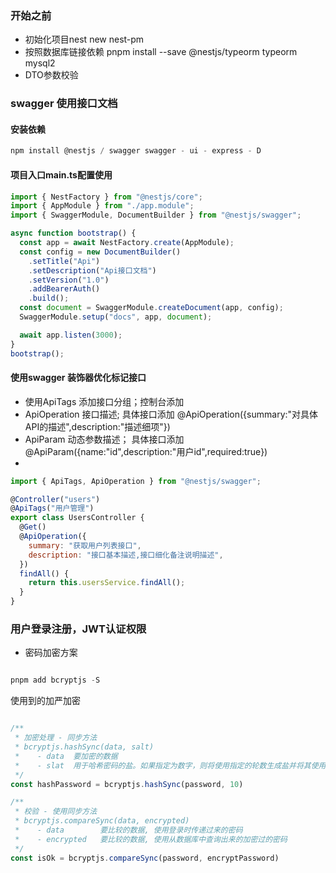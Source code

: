 ### 开始之前

- 初始化项目nest new nest-pm
- 按照数据库链接依赖 pnpm install --save @nestjs/typeorm typeorm mysql2
- DTO参数校验

### swagger 使用接口文档

#### 安装依赖

```js
npm install @nestjs / swagger swagger - ui - express - D
```

#### 项目入口main.ts配置使用

```js
import { NestFactory } from "@nestjs/core";
import { AppModule } from "./app.module";
import { SwaggerModule, DocumentBuilder } from "@nestjs/swagger";

async function bootstrap() {
  const app = await NestFactory.create(AppModule);
  const config = new DocumentBuilder()
    .setTitle("Api")
    .setDescription("Api接口文档")
    .setVersion("1.0")
    .addBearerAuth()
    .build();
  const document = SwaggerModule.createDocument(app, config);
  SwaggerModule.setup("docs", app, document);

  await app.listen(3000);
}
bootstrap();
```

#### 使用swagger 装饰器优化标记接口

- 使用ApiTags 添加接口分组；控制台添加
- ApiOperation 接口描述; 具体接口添加 @ApiOperation({summary:"对具体API的描述",description:"描述细项"})
- ApiParam 动态参数描述； 具体接口添加 @ApiParam({name:"id",description:"用户id",required:true})
-

```js
import { ApiTags, ApiOperation } from "@nestjs/swagger";

@Controller("users")
@ApiTags("用户管理")
export class UsersController {
  @Get()
  @ApiOperation({
    summary: "获取用户列表接口",
    description: "接口基本描述,接口细化备注说明描述",
  })
  findAll() {
    return this.usersService.findAll();
  }
}
```

### 用户登录注册，JWT认证权限

- 密码加密方案

```Typescript

pnpm add bcryptjs -S

```

使用到的加严加密

```Typescript

/**
 * 加密处理 - 同步方法
 * bcryptjs.hashSync(data, salt)
 *    - data  要加密的数据
 *    - slat  用于哈希密码的盐。如果指定为数字，则将使用指定的轮数生成盐并将其使用。推荐 10
 */
const hashPassword = bcryptjs.hashSync(password, 10)

/**
 * 校验 - 使用同步方法
 * bcryptjs.compareSync(data, encrypted)
 *    - data        要比较的数据, 使用登录时传递过来的密码
 *    - encrypted   要比较的数据, 使用从数据库中查询出来的加密过的密码
 */
const isOk = bcryptjs.compareSync(password, encryptPassword)
```
